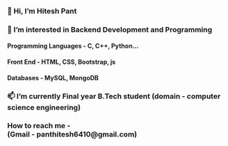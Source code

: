 <html>
  <body>
    <h3>👋 Hi, I’m Hitesh Pant</h3>
    <h3>👀 I’m interested in Backend Development and Programming</h3>
    <h4>Programming Languages - C, C++, Python...</h4>
    <h4>Front End - HTML, CSS, Bootstrap, js</h4>
    <h4>Databases - MySQL, MongoDB</h4>
    <h3>📫 I’m currently Final year B.Tech student (domain - computer science engineering)</h3>
    <h3>How to reach me - <br><b>(Gmail - panthitesh6410@gmail.com)</b></h3>


  </body>
</html>
